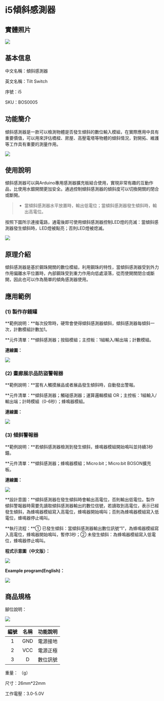 # i5傾斜感測器

## 實體照片

![](../../.gitbook/assets/tilt_switch.jpg)

## 基本信息

中文名稱：傾斜感測器

英文名稱：Tilt Switch

序號：i5

SKU：BOS0005

## 功能簡介

傾斜感測器是一款可以檢測物體是否發生傾斜的數位輸入模組，在實際應用中具有重要價值，可以用來評估橋樑、房屋、高壓電塔等物體的傾斜情況，對開拓、維護等工作具有重要的測量作用。

![](../../.gitbook/assets/tilt_switch_intro.png)

## 使用說明

傾斜感測器可以與Arduino專用感測器擴充板結合使用，實現非常有趣的互動作品，比使用水銀開關更加安全。通過控制傾斜感測器的傾斜度可以切換開關的閉合或斷開。

> * 當傾斜感測器水平放置時，輸出低電位；當傾斜感測器發生傾斜時，輸出高電位。

按照下圖所示連接電路，通電後即可使用傾斜感測器控制LED燈的亮滅：當傾斜感測器發生傾斜時，LED燈被點亮；否則LED燈被熄滅。

![](../../.gitbook/assets/boson-qing-xie-kai-guan-shi-yong-shuo-ming.png)

## 原理介紹

傾斜感測器是基於鋼珠開關的數位模組，利用鋼珠的特性，當傾斜感測器受到外力作用偏離水平位置時，內部鋼珠受到重力作用向低處滾落，從而使開關閉合或斷開，因此也可以作為簡單的傾角感測器使用。

## 應用範例

### \(1\) 製作存錢罐

**範例說明：**每次投幣時，硬幣會使得傾斜感測器傾斜，傾斜感測器每傾斜一次，計數模組計數加1。

**元件清單：**傾斜感測器；按鈕模組；主控板：1組輸入/輸出端；計數模組。

**連線圖：**

![](../../.gitbook/assets/tilt_switch_example1.png)

### \(2\) 畫廊展示品防盜警報器

**範例說明：**當有人觸摸展品或者展品發生傾斜時，自動發出警報。

**元件清單：**傾斜感測器；觸碰感測器；運算邏輯模組 OR；主控板：1組輸入/輸出端；計時模組（0-6秒）；蜂鳴器模組。

**連線圖：**

![](../../.gitbook/assets/tilt_switch_example2.png)

### \(3\) 傾斜警報器

**範例說明：**若傾斜感測器檢測到發生傾斜，蜂鳴器模組開始鳴叫並持續3秒鐘。

**元件清單：**傾斜感測器；蜂鳴器模組；Micro:bit；Micro:bit BOSON擴充板。

**連線圖：**

![](../../.gitbook/assets/tilt_switch_example3.png)

**設計意圖：**傾斜感測器在發生傾斜時會輸出高電位，否則輸出低電位。製作傾斜警報器時需要先讀取傾斜感測器輸出的數位信號，若讀取到高電位，表示已經發生傾斜，為蜂鳴器模組寫入高電位，蜂鳴器開始鳴叫；否則為蜂鳴器模組寫入低電位，蜂鳴器停止鳴叫。

**執行流程：**① 已發生傾斜：當傾斜感測器輸出數位訊號“1”，為蜂鳴器模組寫入高電位，蜂鳴器開始鳴叫，暫停3秒；② 未發生傾斜：為蜂鳴器模組寫入低電位，蜂鳴器停止鳴叫。

**程式示意圖（中文版）：**

![](../../.gitbook/assets/tilt_switch_prg_ch_tw.png)

 **Example program\(English\)：**

![](../../.gitbook/assets/tilt_switch_prg_en.png)

## 商品規格

腳位說明：

![](../../.gitbook/assets/tilt_switch_spec.png)

| **編號** | **名稱** | **功能說明** |
| :---: | :---: | :---: |
| 1 | GND | 電源接地 |
| 2 | VCC | 電源正極 |
| 3 | D | 數位訊號 |

重量： （g）

尺寸：26mm\*22mm

工作電壓：3.0-5.0V

